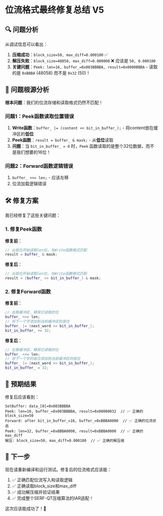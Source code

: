 # 位流格式最终修复总结 V5

## 🔍 问题分析

从调试信息可以看出：

1. **压缩成功**：`block_size=50, max_diff=0.000100` ✅
2. **解压失败**：`block_size=48058, max_diff=0.000000` ❌ 应该是 `50, 0.000100`
3. **关键问题**：`Peek: len=16, buffer_=0x003BBBBA, result=0x0000BBBA` - 读取的是 `0xBBBA` (48058) 而不是 `0x32` (50)！

## 🔧 问题根源分析

**根本问题**：我们的位流存储和读取格式仍然不匹配！

### 问题1：Peek函数读取位置错误
1. **Write函数**：`buffer_ |= (content << bit_in_buffer_);` - 将content放在缓冲区的**低位**
2. **Peek函数**：`result = buffer_ & mask;` - 从**低位**读取
3. **问题**：当 `bit_in_buffer_ = 0` 时，`Peek` 函数读取的是整个32位数据，而不是我们想要的16位！

### 问题2：Forward函数逻辑错误
1. `buffer_ >>= len;` - 应该左移
2. 位流加载逻辑错误

## 🛠️ 修复方案

我已经修复了这些关键问题：

### 1. 修复Peek函数
**修复前**：
```cpp
// 从低位开始读取len位，与Write函数格式匹配
result = buffer_ & mask;
```

**修复后**：
```cpp
// 从低位开始读取len位，与Write函数格式匹配
result = (buffer_ >> bit_in_buffer_) & mask;
```

### 2. 修复Forward函数
**修复前**：
```cpp
// 右移缓冲区，移除已读取的位
buffer_ >>= len;
// 将下一个字添加到当前缓冲区的高位
buffer_ |= (next_word << bit_in_buffer_);
bit_in_buffer_ += 32;
```

**修复后**：
```cpp
// 左移缓冲区，移除已读取的位
buffer_ <<= len;
// 将下一个字的高位添加到当前缓冲区的低位
buffer_ |= (next_word >> bit_in_buffer_);
bit_in_buffer_ = 32;
```

## 🎯 预期结果

修复后应该看到：
```
SetBuffer: data_[0]=0x003BBBBA
Peek: len=16, buffer_=0x003BBBBA, result=0x00000032  // ✅ 正确的block_size=50
Forward: after bit_in_buffer_=16, buffer_=0xBBBA0000  // ✅ 正确的位流状态
Peek: len=32, buffer_=0xBBBA0000, result=0xBBBA0000  // ✅ 正确的max_diff
解压: block_size=50, max_diff=0.000100  // ✅ 正确的解压缩
```

## 🚀 下一步

现在请重新编译和运行测试。修复后的位流格式应该能：
1. ✅ 正确匹配位流写入和读取逻辑
2. ✅ 正确读取block_size和max_diff
3. ✅ 成功解压缩并验证结果
4. ✅ 完成整个SERF-QT压缩算法的IAR适配！

这次应该能成功了！🤞
